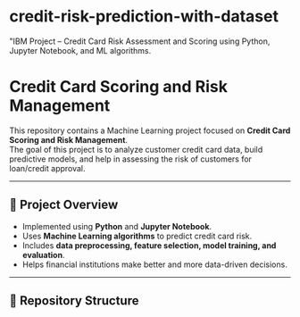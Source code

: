 # credit-risk-prediction-with-dataset
"IBM Project – Credit Card Risk Assessment and Scoring using Python, Jupyter Notebook, and ML algorithms.
<br>

# Credit Card Scoring and Risk Management  

This repository contains a Machine Learning project focused on **Credit Card Scoring and Risk Management**.  
The goal of this project is to analyze customer credit card data, build predictive models, and help in assessing the risk of customers for loan/credit approval.  

---

## 📌 Project Overview  
- Implemented using **Python** and **Jupyter Notebook**.  
- Uses **Machine Learning algorithms** to predict credit card risk.  
- Includes **data preprocessing, feature selection, model training, and evaluation**.  
- Helps financial institutions make better and more data-driven decisions.  

---

## 📂 Repository Structure  
